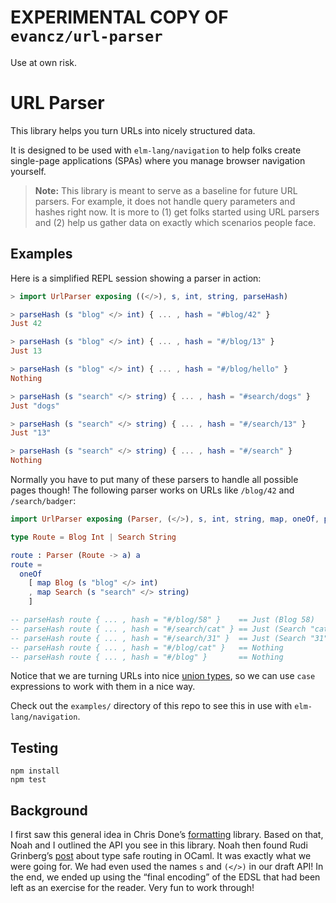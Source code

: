 # EXPERIMENTAL COPY OF `evancz/url-parser`

Use at own risk.

# URL Parser

This library helps you turn URLs into nicely structured data.

It is designed to be used with `elm-lang/navigation` to help folks create single-page applications (SPAs) where you manage browser navigation yourself.

> **Note:** This library is meant to serve as a baseline for future URL parsers. For example, it does not handle query parameters and hashes right now. It is more to (1) get folks started using URL parsers and (2) help us gather data on exactly which scenarios people face.


## Examples

Here is a simplified REPL session showing a parser in action:

```elm
> import UrlParser exposing ((</>), s, int, string, parseHash)

> parseHash (s "blog" </> int) { ... , hash = "#blog/42" }
Just 42

> parseHash (s "blog" </> int) { ... , hash = "#/blog/13" }
Just 13

> parseHash (s "blog" </> int) { ... , hash = "#/blog/hello" }
Nothing

> parseHash (s "search" </> string) { ... , hash = "#search/dogs" }
Just "dogs"

> parseHash (s "search" </> string) { ... , hash = "#/search/13" }
Just "13"

> parseHash (s "search" </> string) { ... , hash = "#/search" }
Nothing
```

Normally you have to put many of these parsers to handle all possible pages though! The following parser works on URLs like `/blog/42` and `/search/badger`:

```elm
import UrlParser exposing (Parser, (</>), s, int, string, map, oneOf, parseHash)

type Route = Blog Int | Search String

route : Parser (Route -> a) a
route =
  oneOf
    [ map Blog (s "blog" </> int)
    , map Search (s "search" </> string)
    ]

-- parseHash route { ... , hash = "#/blog/58" }    == Just (Blog 58)
-- parseHash route { ... , hash = "#/search/cat" } == Just (Search "cat")
-- parseHash route { ... , hash = "#/search/31" }  == Just (Search "31")
-- parseHash route { ... , hash = "#/blog/cat" }   == Nothing
-- parseHash route { ... , hash = "#/blog" }       == Nothing
```

Notice that we are turning URLs into nice [union types](https://guide.elm-lang.org/types/union_types.html), so we can use `case` expressions to work with them in a nice way.

Check out the `examples/` directory of this repo to see this in use with `elm-lang/navigation`.


## Testing

```
npm install
npm test
```

## Background

I first saw this general idea in Chris Done&rsquo;s [formatting][] library. Based on that, Noah and I outlined the API you see in this library. Noah then found Rudi Grinberg&rsquo;s [post][] about type safe routing in OCaml. It was exactly what we were going for. We had even used the names `s` and `(</>)` in our draft API! In the end, we ended up using the &ldquo;final encoding&rdquo; of the EDSL that had been left as an exercise for the reader. Very fun to work through!

[formatting]: http://chrisdone.com/posts/formatting
[post]: http://rgrinberg.com/posts/primitive-type-safe-routing/
